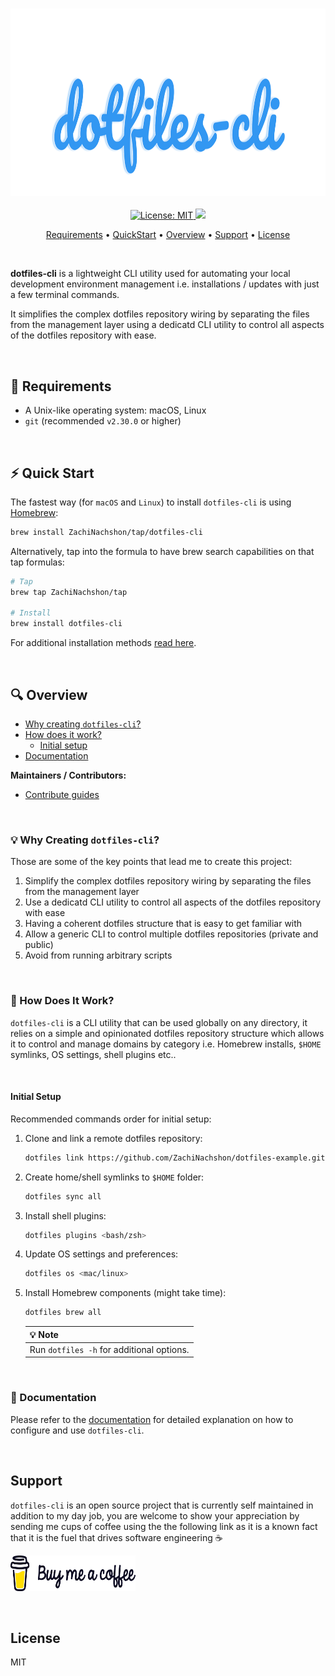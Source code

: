 <h3 align="center" id="git-deps-syncer-logo"><img src="docs-site/site/static/docs/latest/assets/brand/dotfiles-cli.svg" height="300"></h3>

<p align="center">
  <a href="https://opensource.org/licenses/MIT">
    <img src="https://img.shields.io/badge/License-MIT-yellow.svg" alt="License: MIT"/>
  </a>
  <a href="https://www.paypal.me/ZachiNachshon">
    <img src="https://img.shields.io/badge/$-donate-ff69b4.svg?maxAge=2592000&amp;style=flat">
  </a>
</p>

<p align="center">
  <a href="#requirements">Requirements</a> •
  <a href="#quickstart">QuickStart</a> •
  <a href="#overview">Overview</a> •
  <a href="#support">Support</a> •
  <a href="#license">License</a>
</p>
<br>

**dotfiles-cli** is a lightweight CLI utility used for automating your local development environment management i.e. installations / updates with just a few terminal commands.

It simplifies the complex dotfiles repository wiring by separating the files from the management layer using a dedicatd CLI utility to control all aspects of the dotfiles repository with ease.

<br>

<h2 id="requirements">🏁 Requirements</h2>

- A Unix-like operating system: macOS, Linux
- `git` (recommended `v2.30.0` or higher)

<br>

<h2 id="quickstart">⚡️ Quick Start</h2>

The fastest way (for `macOS` and `Linux`) to install `dotfiles-cli` is using [Homebrew](https://brew.sh/):

```bash
brew install ZachiNachshon/tap/dotfiles-cli
```

Alternatively, tap into the formula to have brew search capabilities on that tap formulas:

```bash
# Tap
brew tap ZachiNachshon/tap

# Install
brew install dotfiles-cli
```

For additional installation methods [read here](https://zachinachshon.com/dotfiles-cli/docs/latest/getting-started/download/).

<br>

<h2 id="overview">🔍 Overview</h2>

- [Why creating `dotfiles-cli`?](#why-creating)
- [How does it work?](#how-does-it-work)
  - [Initial setup](#initial-setup)
- [Documentation](#documentation)

**Maintainers / Contributors:**

- [Contribute guides](https://zachinachshon.com/dotfiles-cli/docs/latest/getting-started/contribute/)

<br>

<h3 id="why-creating">💡 Why Creating <code>dotfiles-cli</code>?</h3>

Those are some of the key points that lead me to create this project:

1. Simplify the complex dotfiles repository wiring by separating the files from the management layer
1. Use a dedicatd CLI utility to control all aspects of the dotfiles repository with ease
1. Having a coherent dotfiles structure that is easy to get familiar with
1. Allow a generic CLI to control multiple dotfiles repositories (private and public)
1. Avoid from running arbitrary scripts

<br>

<h3 id="how-does-it-work">🔬 How Does It Work?</h3>

`dotfiles-cli` is a CLI utility that can be used globally on any directory, it relies on a simple and opinionated dotfiles repository structure which allows it to control and manage domains by category i.e. Homebrew installs, `$HOME` symlinks, OS settings, shell plugins etc..



<br>

<h4 id="initial-setup">Initial Setup</h4>

Recommended commands order for initial setup:

1. Clone and link a remote dotfiles repository:

   ```bash
   dotfiles link https://github.com/ZachiNachshon/dotfiles-example.git
   ```

1. Create home/shell symlinks to `$HOME` folder:

   ```bash
   dotfiles sync all
   ```

1. Install shell plugins:

   ```bash
   dotfiles plugins <bash/zsh>
   ```

1. Update OS settings and preferences:

   ```bash
   dotfiles os <mac/linux>
   ```

1. Install Homebrew components (might take time):

   ```bash
   dotfiles brew all
   ```

   | :bulb: Note |
   | :--------------------------------------- |
   | Run `dotfiles -h` for additional options. |
   

<br>

<h3 id="documentation">📖 Documentation</h3>

Please refer to the [documentation](https://zachinachshon.com/dotfiles-cli/docs/latest/getting-started/introduction/) for detailed explanation on how to configure and use `dotfiles-cli`.

<br>

<h2 id="support">Support</h2>

`dotfiles-cli` is an open source project that is currently self maintained in addition to my day job, you are welcome to show your appreciation by sending me cups of coffee using the the following link as it is a known fact that it is the fuel that drives software engineering ☕

<a href="https://github.com/sponsors/ZachiNachshon" target="_blank"><img src="docs-site/site/static/docs/latest/assets/img/bmc-orig.svg" height="57" width="200" alt="Buy Me A Coffee"></a>

<br>

<h2 id="license">License</h2>

MIT

<br>

